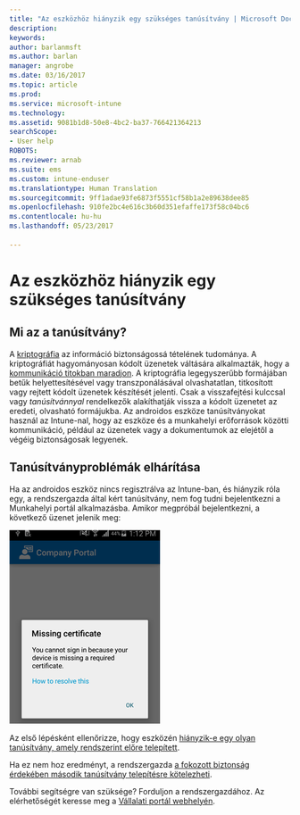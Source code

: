 ```yaml
---
title: "Az eszközhöz hiányzik egy szükséges tanúsítvány | Microsoft Docs"
description: 
keywords: 
author: barlanmsft
ms.author: barlan
manager: angrobe
ms.date: 03/16/2017
ms.topic: article
ms.prod: 
ms.service: microsoft-intune
ms.technology: 
ms.assetid: 9081b1d8-50e8-4bc2-ba37-766421364213
searchScope:
- User help
ROBOTS: 
ms.reviewer: arnab
ms.suite: ems
ms.custom: intune-enduser
ms.translationtype: Human Translation
ms.sourcegitcommit: 9ff1adae93fe6873f5551cf58b1a2e89638dee85
ms.openlocfilehash: 910fe2bc4e616c3b60d351efaffe173f58c04bc6
ms.contentlocale: hu-hu
ms.lasthandoff: 05/23/2017

---
```



# <a name="your-device-is-missing-a-required-certificate"></a>Az eszközhöz hiányzik egy szükséges tanúsítvány

## <a name="whats-a-certificate"></a>Mi az a tanúsítvány?

A [kriptográfia](https://technet.microsoft.com/library/cc962030.aspx) az információ biztonságossá tételének tudománya. A kriptográfiát hagyományosan kódolt üzenetek váltására alkalmazták, hogy a [kommunikáció titokban maradjon](https://technet.microsoft.com/library/cc962019.aspx). A kriptográfia legegyszerűbb formájában betűk helyettesítésével vagy transzponálásával olvashatatlan, titkosított vagy rejtett kódolt üzenetek készítését jelenti. Csak a visszafejtési kulccsal vagy _tanúsítvánnyal_ rendelkezők alakíthatják vissza a kódolt üzenetet az eredeti, olvasható formájukba. Az androidos eszköze tanúsítványokat használ az Intune-nal, hogy az eszköze és a munkahelyi erőforrások közötti kommunikáció, például az üzenetek vagy a dokumentumok az elejétől a végéig biztonságosak legyenek.

## <a name="fixing-certificate-issues"></a>Tanúsítványproblémák elhárítása

Ha az androidos eszköz nincs regisztrálva az Intune-ban, és hiányzik róla egy, a rendszergazda által kért tanúsítvány, nem fog tudni bejelentkezni a Munkahelyi portál alkalmazásba. Amikor megpróbál bejelentkezni, a következő üzenet jelenik meg:

![képernyőfelvétel-hibaüzenet-hiányzó-tanúsítványról](./media/andr-cert_install-1-cert_missing.png)

Az első lépésként ellenőrizze, hogy eszközén [hiányzik-e egy olyan tanúsítvány, amely rendszerint előre telepített](your-device-is-missing-a-preinstalled-certificate-android.md).

Ha ez nem hoz eredményt, a rendszergazda [a fokozott biztonság érdekében második tanúsítvány telepítésre kötelezheti](your-device-is-missing-an-IT-required-certificate-android.md).

További segítségre van szüksége? Forduljon a rendszergazdához. Az elérhetőségét keresse meg a [Vállalati portál webhelyén](http://portal.manage.microsoft.com).

